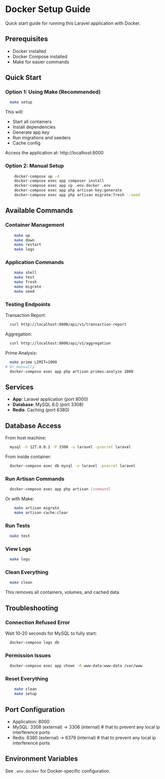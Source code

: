 # Docker Setup Guide

Quick start guide for running this Laravel application with Docker.

## Prerequisites

- Docker installed
- Docker Compose installed
- Make   for easier commands

## Quick Start

### Option 1: Using Make (Recommended)
```bash
  make setup
```

This will:
- Start all containers
- Install dependencies
- Generate app key
- Run migrations and seeders
- Cache config

Access the application at: http://localhost:8000

### Option 2: Manual Setup
```bash
    docker-compose up -d
    docker-compose exec app composer install
    docker-compose exec app cp .env.docker .env
    docker-compose exec app php artisan key:generate
    docker-compose exec app php artisan migrate:fresh --seed
```

## Available Commands

### Container Management
```bash
    make up          
    make down        
    make restart     
    make logs        
```

### Application Commands
```bash
    make shell       
    make test        
    make fresh       
    make migrate     
    make seed        
```

### Testing Endpoints

Transaction Report:
```bash
  curl http://localhost:8000/api/v1/transaction-report
```

Aggregation:
```bash
  curl http://localhost:8000/api/v1/aggregation
```

Prime Analysis:
```bash
  make prime LIMIT=1000
# Or manually:
  docker-compose exec app php artisan primes:analyze 1000
```

## Services

- **App**: Laravel application (port 8000)
- **Database**: MySQL 8.0 (port 3308)
- **Redis**: Caching (port 6380)

## Database Access

From host machine:
```bash
  mysql -h 127.0.0.1 -P 3308 -u laravel -psecret laravel
```

From inside container:
```bash
  docker-compose exec db mysql -u laravel -psecret laravel
```

### Run Artisan Commands
```bash
  docker-compose exec app php artisan [command]
```

Or with Make:
```bash
    make artisan migrate
    make artisan cache:clear
```

### Run Tests
```bash
  make test
```

### View Logs
```bash
  make logs
```

### Clean Everything
```bash
  make clean
```

This removes all containers, volumes, and cached data.

## Troubleshooting

### Connection Refused Error

Wait 10-20 seconds for MySQL to fully start:
```bash
  docker-compose logs db
```

### Permission Issues
```bash
  docker-compose exec app chown -R www-data:www-data /var/www
```

### Reset Everything
```bash
    make clean
    make setup
```

## Port Configuration

- Application: 8000
- MySQL: 3308 (external) → 3306 (internal) # that to prevent any local ip interference ports
- Redis: 6380 (external) → 6379 (internal) # that to prevent any local ip interference ports

## Environment Variables

See `.env.docker` for Docker-specific configuration.
